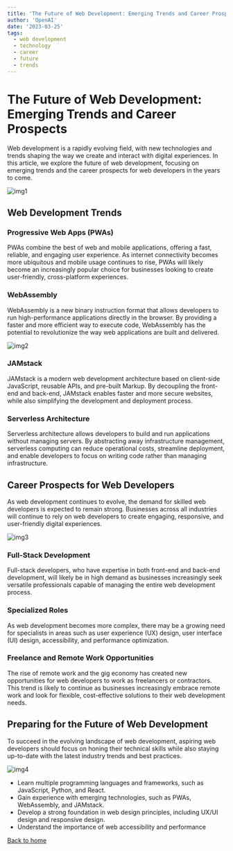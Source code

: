 ```yaml
---
title: 'The Future of Web Development: Emerging Trends and Career Prospects'
author: 'OpenAI'
date: '2023-03-25'
tags:
  - web development
  - technology
  - career
  - future
  - trends
---
```


# The Future of Web Development: Emerging Trends and Career Prospects

Web development is a rapidly evolving field, with new technologies and trends shaping the way we create and interact with digital experiences. In this article, we explore the future of web development, focusing on emerging trends and the career prospects for web developers in the years to come.

![img1](https://qph.cf2.quoracdn.net/main-qimg-577b36e5e242d83098f8ec2538d8c118)

## Web Development Trends

### Progressive Web Apps (PWAs)

PWAs combine the best of web and mobile applications, offering a fast, reliable, and engaging user experience. As internet connectivity becomes more ubiquitous and mobile usage continues to rise, PWAs will likely become an increasingly popular choice for businesses looking to create user-friendly, cross-platform experiences.

### WebAssembly

WebAssembly is a new binary instruction format that allows developers to run high-performance applications directly in the browser. By providing a faster and more efficient way to execute code, WebAssembly has the potential to revolutionize the way web applications are built and delivered.

![img2](https://www.webfx.com/wp-content/uploads/2021/10/iStock-872670540.jpg)

### JAMstack

JAMstack is a modern web development architecture based on client-side JavaScript, reusable APIs, and pre-built Markup. By decoupling the front-end and back-end, JAMstack enables faster and more secure websites, while also simplifying the development and deployment process.

### Serverless Architecture

Serverless architecture allows developers to build and run applications without managing servers. By abstracting away infrastructure management, serverless computing can reduce operational costs, streamline deployment, and enable developers to focus on writing code rather than managing infrastructure.

## Career Prospects for Web Developers

As web development continues to evolve, the demand for skilled web developers is expected to remain strong. Businesses across all industries will continue to rely on web developers to create engaging, responsive, and user-friendly digital experiences.

![img3](https://eternitymarketing.com/assets/image-cache/blog/bigstock-Business-woman-touching-future-91542530.94fa6d3a.jpg)

### Full-Stack Development

Full-stack developers, who have expertise in both front-end and back-end development, will likely be in high demand as businesses increasingly seek versatile professionals capable of managing the entire web development process.

### Specialized Roles

As web development becomes more complex, there may be a growing need for specialists in areas such as user experience (UX) design, user interface (UI) design, accessibility, and performance optimization.

### Freelance and Remote Work Opportunities

The rise of remote work and the gig economy has created new opportunities for web developers to work as freelancers or contractors. This trend is likely to continue as businesses increasingly embrace remote work and look for flexible, cost-effective solutions to their web development needs.

## Preparing for the Future of Web Development

To succeed in the evolving landscape of web development, aspiring web developers should focus on honing their technical skills while also staying up-to-date with the latest industry trends and best practices.

![img4](https://blackdoorcreative.com/wp-content/uploads/2021/11/future_of_web_design.jpeg)

- Learn multiple programming languages and frameworks, such as JavaScript, Python, and React.
- Gain experience with emerging technologies, such as PWAs, WebAssembly, and JAMstack.
- Develop a strong foundation in web design principles, including UX/UI design and responsive design.
- Understand the importance of web accessibility and performance

[Back to home](/)